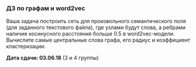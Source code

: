 ### ДЗ по графам и word2vec

Ваша задача построить сеть для произвольного семантического поля (для заданного текстового файла), где узлами будут слова, а ребрами наличие косинусного расстояния больше 0.5 в word2vec-модели. Вычислите самые центральные слова графа, его радиус и коэффициент кластеризации.

**Дата сдачи: 03.06.18** (3 и 4 группы)
